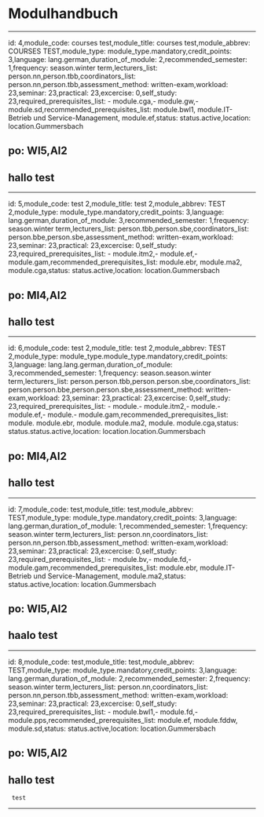 
Modulhandbuch
=============


---

id: 4,module_code: courses test,module_title: courses test,module_abbrev: COURSES TEST,module_type: module_type.mandatory,credit_points: 3,language: lang.german,duration_of_module: 2,recommended_semester: 1,frequency: season.winter term,lecturers_list: person.nn,person.tbb,coordinators_list: person.nn,person.tbb,assessment_method: written-exam,workload: 23,seminar: 23,practical: 23,excercise: 0,self_study: 23,required_prerequisites_list: - module.cga,- module.gw,- module.sd,recommended_prerequisites_list:  module.bwl1, module.IT-Betrieb und Service-Management, module.ef,status: status.active,location: location.Gummersbach
## po: WI5,AI2
## hallo test
---
id: 5,module_code: test 2,module_title: test 2,module_abbrev: TEST 2,module_type: module_type.mandatory,credit_points: 3,language: lang.german,duration_of_module: 3,recommended_semester: 1,frequency: season.winter term,lecturers_list: person.tbb,person.sbe,coordinators_list: person.bbe,person.sbe,assessment_method: written-exam,workload: 23,seminar: 23,practical: 23,excercise: 0,self_study: 23,required_prerequisites_list: - module.itm2,- module.ef,- module.gam,recommended_prerequisites_list:  module.ebr, module.ma2, module.cga,status: status.active,location: location.Gummersbach
## po: MI4,AI2
## hallo test
---
id: 6,module_code: test 2,module_title: test 2,module_abbrev: TEST 2,module_type: module_type.module_type.mandatory,credit_points: 3,language: lang.lang.german,duration_of_module: 3,recommended_semester: 1,frequency: season.season.winter term,lecturers_list: person.person.tbb,person.person.sbe,coordinators_list: person.person.bbe,person.person.sbe,assessment_method: written-exam,workload: 23,seminar: 23,practical: 23,excercise: 0,self_study: 23,required_prerequisites_list: - module.- module.itm2,- module.- module.ef,- module.- module.gam,recommended_prerequisites_list:  module. module.ebr, module. module.ma2, module. module.cga,status: status.status.active,location: location.location.Gummersbach
## po: MI4,AI2
## hallo test
---
id: 7,module_code: test,module_title: test,module_abbrev: TEST,module_type: module_type.mandatory,credit_points: 3,language: lang.german,duration_of_module: 1,recommended_semester: 1,frequency: season.winter term,lecturers_list: person.nn,coordinators_list: person.nn,person.tbb,assessment_method: written-exam,workload: 23,seminar: 23,practical: 23,excercise: 0,self_study: 23,required_prerequisites_list: - module.bv,- module.fd,- module.gam,recommended_prerequisites_list:  module.ebr, module.IT-Betrieb und Service-Management, module.ma2,status: status.active,location: location.Gummersbach
## po: WI5,AI2
## haalo test
---
id: 8,module_code: test,module_title: test,module_abbrev: TEST,module_type: module_type.mandatory,credit_points: 3,language: lang.german,duration_of_module: 2,recommended_semester: 2,frequency: season.winter term,lecturers_list: person.nn,coordinators_list: person.nn,person.tbb,assessment_method: written-exam,workload: 23,seminar: 23,practical: 23,excercise: 0,self_study: 23,required_prerequisites_list: - module.bwl1,- module.fd,- module.pps,recommended_prerequisites_list:  module.ef, module.fddw, module.sd,status: status.active,location: location.Gummersbach
## po: WI5,AI2
## hallo test
     test
---